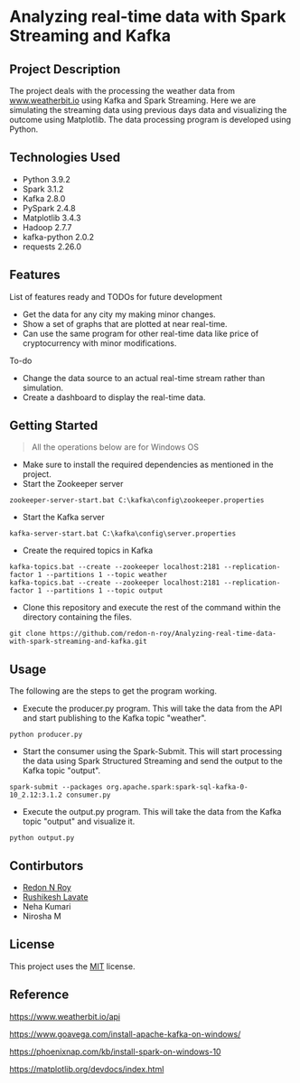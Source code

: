 # Analyzing real-time data with Spark Streaming and Kafka

## Project Description

The project deals with the processing the weather data from www.weatherbit.io using Kafka and Spark Streaming. Here we are simulating the streaming data using previous days data and visualizing the outcome using Matplotlib. The data processing program is developed using Python.

## Technologies Used

* Python 3.9.2
* Spark 3.1.2
* Kafka 2.8.0
* PySpark 2.4.8
* Matplotlib 3.4.3
* Hadoop 2.7.7
* kafka-python 2.0.2
* requests 2.26.0

## Features

List of features ready and TODOs for future development

* Get the data for any city my making minor changes.
* Show a set of graphs that are plotted at near real-time.
* Can use the same program for other real-time data like price of cryptocurrency with minor modifications.

To-do

* Change the data source to an actual real-time stream rather than simulation.
* Create a dashboard to display the real-time data.

## Getting Started
> All the operations below are for Windows OS

* Make sure to install the required dependencies as mentioned in the project.
* Start the Zookeeper server
```
zookeeper-server-start.bat C:\kafka\config\zookeeper.properties
```
* Start the Kafka server
```
kafka-server-start.bat C:\kafka\config\server.properties
```
* Create the required topics in Kafka
```
kafka-topics.bat --create --zookeeper localhost:2181 --replication-factor 1 --partitions 1 --topic weather
kafka-topics.bat --create --zookeeper localhost:2181 --replication-factor 1 --partitions 1 --topic output
```
* Clone this repository and execute the rest of the command within the directory containing the files.
```
git clone https://github.com/redon-n-roy/Analyzing-real-time-data-with-spark-streaming-and-kafka.git
```

## Usage
The following are the steps to get the program working.

* Execute the producer.py program. This will take the data from the API and start publishing to the Kafka topic "weather".
```
python producer.py
```
* Start the consumer using the Spark-Submit. This will start processing the data using Spark Structured Streaming and send the output to the Kafka topic "output".
```
spark-submit --packages org.apache.spark:spark-sql-kafka-0-10_2.12:3.1.2 consumer.py
```
* Execute the output.py program. This will take the data from the Kafka topic "output" and visualize it.
```
python output.py
```

## Contirbutors
* [Redon N Roy](https://github.com/redon-n-roy)
* [Rushikesh Lavate](https://github.com/Rushi21-kesh)
* Neha Kumari
* Nirosha M

## License
This project uses the [MIT](./LICENSE) license.

## Reference
https://www.weatherbit.io/api

https://www.goavega.com/install-apache-kafka-on-windows/

https://phoenixnap.com/kb/install-spark-on-windows-10

https://matplotlib.org/devdocs/index.html
